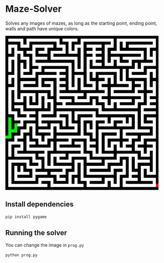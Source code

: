 # Maze-Solver

Solves any images of mazes, as long as the starting point, ending point, walls and path have unique colors.

![](docs/maze.gif)

## Install dependencies

```sh
pip install pygame
```

## Running the solver
You can change the image in `prog.py`

```sh
python prog.py
```
